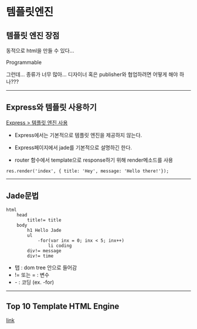 # 템플릿엔진

## 템플릿 엔진 장점

동적으로 html을 만들 수 있다...

Programmable

그런데... 종류가 너무 많아... 디자이너 혹은 publisher와 협업하려면 어떻게 해야 하나???

---

## Express와 템플릿 사용하기

[Express > 템플릿 엔진 사용](http://expressjs.com/ko/guide/using-template-engines.html)

- Express에서는 기본적으로 템플릿 엔진을 제공하지 않는다.
- Express페이지에서 jade를 기본적으로 설명하긴 한다.

- router 함수에서 template으로 response하기 위해 render메소드를 사용
~~~
res.render('index', { title: 'Hey', message: 'Hello there!'});
~~~

---

## Jade문법

~~~
html
	head
		title!= title
	body
		h1 Hello Jade
		ul
			-for(var inx = 0; inx < 5; inx++)
				li coding
		div!= message
		div!= time
~~~

- 탭 : dom tree 안으로 들어감
- != 또는 = : 변수
- \- : 코딩 (ex. -for)

---

## Top 10 Template HTML Engine

[link](https://colorlib.com/wp/top-templating-engines-for-javascript/)
